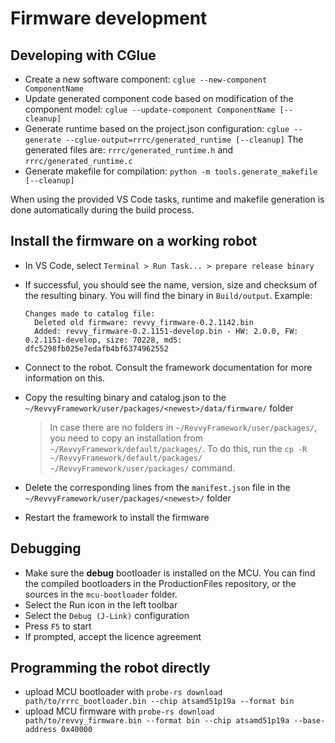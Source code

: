 Firmware development
====================

Developing with CGlue
--------------------

* Create a new software component: `cglue --new-component ComponentName`
* Update generated component code based on modification of the component model: `cglue --update-component ComponentName [--cleanup]`
* Generate runtime based on the project.json configuration: `cglue --generate --cglue-output=rrrc/generated_runtime [--cleanup]`
  The generated files are: `rrrc/generated_runtime.h` and `rrrc/generated_runtime.c`
* Generate makefile for compilation: `python -m tools.generate_makefile [--cleanup]`

When using the provided VS Code tasks, runtime and makefile generation is done automatically during the build process.

Install the firmware on a working robot
---------------------------------------

- In VS Code, select `Terminal > Run Task... > prepare release binary`
- If successful, you should see the name, version, size and checksum of the resulting binary.
  You will find the binary in `Build/output`. Example:

  ```
  Changes made to catalog file:
    Deleted old firmware: revvy_firmware-0.2.1142.bin
    Added: revvy_firmware-0.2.1151-develop.bin - HW: 2.0.0, FW: 0.2.1151-develop, size: 70228, md5: dfc5298fb025e7edafb4bf6374962552
  ```

- Connect to the robot. Consult the framework documentation for more information on this.
- Copy the resulting binary and catalog.json to the `~/RevvyFramework/user/packages/<newest>/data/firmware/` folder
    > In case there are no folders in `~/RevvyFramework/user/packages/`, you need to copy an installation from `~/RevvyFramework/default/packages/`.
    > To do this, run the `cp -R ~/RevvyFramework/default/packages/ ~/RevvyFramework/user/packages/` command.
- Delete the corresponding lines from the `manifest.json` file in the `~/RevvyFramework/user/packages/<newest>/` folder
- Restart the framework to install the firmware

Debugging
---------

- Make sure the **debug** bootloader is installed on the MCU. You can find the compiled bootloaders
  in the ProductionFiles repository, or the sources in the `mcu-bootloader` folder.
- Select the Run icon in the left toolbar
- Select the `Debug (J-Link)` configuration
- Press `F5` to start
- If prompted, accept the licence agreement

Programming the robot directly
------------------------------

- upload MCU bootloader with `probe-rs download path/to/rrrc_bootloader.bin --chip atsamd51p19a --format bin`
- upload MCU firmware with `probe-rs download path/to/revvy_firmware.bin --format bin --chip atsamd51p19a --base-address 0x40000`
